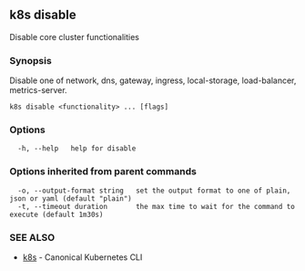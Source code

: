 ## k8s disable

Disable core cluster functionalities

### Synopsis

Disable one of network, dns, gateway, ingress, local-storage, load-balancer, metrics-server.

```
k8s disable <functionality> ... [flags]
```

### Options

```
  -h, --help   help for disable
```

### Options inherited from parent commands

```
  -o, --output-format string   set the output format to one of plain, json or yaml (default "plain")
  -t, --timeout duration       the max time to wait for the command to execute (default 1m30s)
```

### SEE ALSO

* [k8s](k8s.md)	 - Canonical Kubernetes CLI

